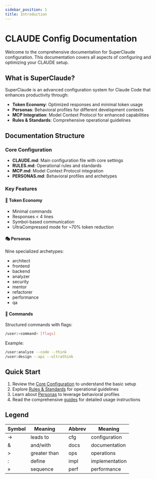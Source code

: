 ```yaml
---
sidebar_position: 1
title: Introduction
---
```


# CLAUDE Config Documentation

Welcome to the comprehensive documentation for SuperClaude configuration. This documentation covers all aspects of configuring and optimizing your CLAUDE setup.

## What is SuperClaude?

SuperClaude is an advanced configuration system for Claude Code that enhances productivity through:

- **Token Economy**: Optimized responses and minimal token usage
- **Personas**: Behavioral profiles for different development contexts
- **MCP Integration**: Model Context Protocol for enhanced capabilities
- **Rules & Standards**: Comprehensive operational guidelines

## Documentation Structure

### Core Configuration
- **CLAUDE.md**: Main configuration file with core settings
- **RULES.md**: Operational rules and standards
- **MCP.md**: Model Context Protocol integration
- **PERSONAS.md**: Behavioral profiles and archetypes

### Key Features

#### 🎯 Token Economy
- Minimal commands
- Responses < 4 lines
- Symbol-based communication
- UltraCompressed mode for ~70% token reduction

#### 🎭 Personas
Nine specialized archetypes:
- architect
- frontend
- backend
- analyzer
- security
- mentor
- refactorer
- performance
- qa

#### 🔧 Commands
Structured commands with flags:
```bash
/user:<command> [flags]
```

Example:
```bash
/user:analyze --code --think
/user:design --api --ultrathink
```

## Quick Start

1. Review the [Core Configuration](./core-config/claude-md) to understand the basic setup
2. Explore [Rules & Standards](./rules-standards/overview) for operational guidelines
3. Learn about [Personas](./personas/overview) to leverage behavioral profiles
4. Read the comprehensive [guides](./guides/claude-md-guide) for detailed usage instructions

## Legend

| Symbol | Meaning | | Abbrev | Meaning |
|--------|---------|---|--------|---------|
| → | leads to | | cfg | configuration |
| & | and/with | | docs | documentation |
| > | greater than | | ops | operations |
| : | define | | impl | implementation |
| » | sequence | | perf | performance |
